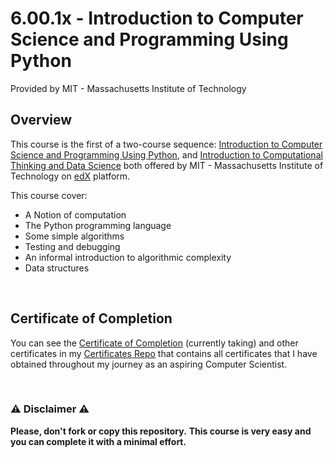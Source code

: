 # 6.00.1x - Introduction to Computer Science and Programming Using Python
Provided by MIT - Massachusetts Institute of Technology

## Overview
This course is the first of a two-course sequence: [Introduction to Computer Science and Programming Using Python](https://www.edx.org/course/introduction-to-computer-science-and-programming-using-python-0), and [Introduction to Computational Thinking and Data Science](https://www.edx.org/course/introduction-to-computational-thinking-and-data-science-2) both offered by MIT - Massachusetts Institute of Technology on [edX](https://www.edx.org) platform.

This course cover:
- A Notion of computation
- The Python programming language
- Some simple algorithms
- Testing and debugging
- An informal introduction to algorithmic complexity
- Data structures

<br/>

## Certificate of Completion
You can see the [Certificate of Completion]() (currently taking) and other certificates in my [Certificates Repo](https://github.com/DigitalSorcerer4225/My-Certificates) that contains all certificates that I have obtained throughout my journey as an aspiring Computer Scientist.

<br/>

### ⚠️ Disclaimer ⚠️
**Please, don't fork or copy this repository.**
**This course is very easy and you can complete it with a minimal effort.**
